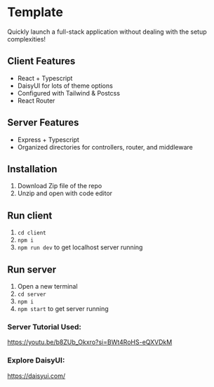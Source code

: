 # Template
Quickly launch a full-stack application without dealing with the setup complexities!

## Client Features

- React + Typescript 
- DaisyUI for lots of theme options
- Configured with Tailwind & Postcss 
- React Router

## Server Features

- Express + Typescript 
- Organized directories for controllers, router, and middleware 

## Installation

1. Download Zip file of the repo
2. Unzip and open with code editor

## Run client

1. `cd client`
2. `npm i`
3. `npm run dev` to get localhost server running

## Run server

1. Open a new terminal
2. `cd server`
3. `npm i`
4. `npm start` to get server running

### Server Tutorial Used:

https://youtu.be/b8ZUb_Okxro?si=BWt4RoHS-eQXVDkM

### Explore DaisyUI:

https://daisyui.com/

